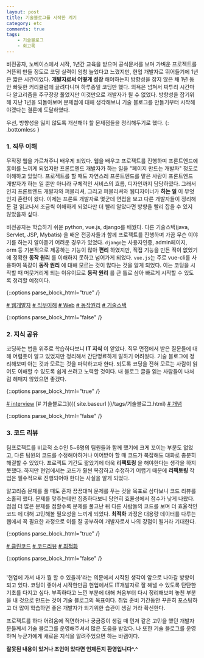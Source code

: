 ```yaml
---
layout: post
title: 기술블로그를 시작한 계기
category: etc
comments: true
tags:
    - 기술블로그
    - 회고록
---
```


비전공자, 노베이스에서 시작, 1년간 교육을 받으며 공식문서를 보며 가벼운 프로젝트를 거뜬히 만들 정도로 코딩 실력이 엄청 늘었다고 느꼈지만, 현업 개발자로 뛰어들기에 1년은 짧은 시간이었다. __개발자로써 어떻게 성장__ 해야하는지 방향성을 잡지 않은 채 1년 동안 빠듯한 커리큘럼에 끌려다니며 하루종일 코딩만 했다. 의욕은 넘쳐서 짜투리 시간마다 알고리즘을 주구장창 풀었지만 이것만으로 개발자가 될 수 없었다. 방향성을 잡기위해 지난 1년을 되돌아보며 문제점에 대해 생각해보니 기술 블로그를 만들기부터 시작해야겠다는 결론에 도달하였다.

우선, 방향성을 잃지 않도록 개선해야 할 문제점들을 정리해두기로 했다.
{: .bottomless }
### 1. 직무 이해

   무작정 웹을 가르쳐주니 배우게 되었다. 웹을 배우고 프로젝트를 진행하며 프론트엔드에 흥미를 느끼게 되었지만 프론트엔드 개발자가 하는 일을 "페이지 만드는 개발자" 정도로 이해하고 있었다. 프로젝트를 할 때도 자연스레 프론트엔드를 맡은 사람이 프론트엔드 개발자가 하는 일 뿐만 아니라 구체적인 서비스의 흐름, 디자인까지 담당하였다. 그래서인지 프론트엔드 개발자와 퍼블리셔, 그리고 퍼블리셔와 웹디자이너가 __하는 일__ 이 무엇인지 혼란이 왔다. 이제는 프론트 개발자로 몇군데 면접을 보고 다른 개발자들이 정리해둔 걸 읽고나서 조금씩 이해하게 되었다만 더 빨리 알았다면 방향을 빨리 잡을 수 있지 않았을까 싶다.

   비전공자는 학습하기 쉬운 python, vue.js, django를 배웠다. 다른 기술스택(java, Servlet, JSP, Mybatis) 을 배운 전공자들과 함께 프로젝트를 진행하며 가끔 무슨 이야기를 하는지 알아듣기 어려운 경우가 있었다. `django`는 사용자인증, admin페이지, orm 등 기본적으로 제공하는 기능이 많아 __편리__ 하였지만, 직접 기능을 만든 적이 없었기에 정확한 __동작 원리__ 를 이해하지 못하고 넘어가게 되었다. `vue.js`는 주로 vue-cli를 사용하여 똑같이 __동작 원리__ 에 대해 모르는 것이 많다는 것을 알게 되었다. 이는 코딩을 시작할 때 머뭇거리게 되는 이유이므로 __동작 원리__ 를 큰 틀로 삼아 빠르게 시작할 수 있도록 정리할 예정이다.

   {::options parse_block_html="true" /}

   [<span class="relation"># 웹개발자</span>](#to_be_continue)
   [<span class="relation"># 직무이해</span>](#to_be_continue)
   [<span class="relation"># Web</span>](#to_be_continue)
   [<span class="relation"># 동작원리</span>](#to_be_continue) 
   [<span class="relation"># 기술스택</span>](#to_be_continue)

   {::options parse_block_html="false" /}

### 2. 지식 공유

   코딩하는 법을 위주로 학습하다보니 __IT 지식__ 이 얕았다. 직무 면접에서 받은 질문들에 대해 어렴풋이 알고 있었지만 정리해서 간단명료하게 말하기 어려웠다. 기술 블로그에 정리해보며 아는 것과 모르는 것을 파악하고자 한다. 되도록 코딩을 전혀 모르는 사람이 읽어도 이해할 수 있도록 쉽게 쓰려고 노력할 것이다. 내 블로그 글을 읽는 사람들이 나처럼 헤매지 않았으면 좋겠다.

   {::options parse_block_html="true" /}

   [<span class="relation"># interview</span>](#to_be_continue)
   [<span class="relation"># 기술블로그</span>]({{ site.baseurl }}/tags/기술블로그.html)
   [<span class="relation"># 개념</span>](#to_be_continue)

   {::options parse_block_html="false" /}

### 3. 코드 리뷰

   팀프로젝트를 비교적 소수인 5~6명의 팀원들과 함께 했기에 크게 꼬이는 부분도 없었고, 다른 팀원의 코드를 수정해야하거나 이어받아 할 때 코드가 복잡해도 대화로 충분히 해결할 수 있었다. 프로젝트 기간도 짧았기에 더욱 __리팩토링__ 을 해야한다는 생각을 하지 못했다. 하지만 현업에서는 코드가 훨씬 복잡하고 수정하기 어렵기 때문에 __리팩토링__ 작업은 필수적으로 진행되어야 한다는 사실을 알게 되었다.
   
   알고리즘 문제를 풀 때도 혼자 끙끙대며 문제를 푸는 것을 목표로 삼다보니 코드 리뷰를 소홀히 했다. 문제를 맞추는데만 집중하다보니 당연히 효율성에서 점수가 낮게 나왔다. 점점 더 많은 문제를 접할수록 문제를 풀고난 뒤 다른 사람들의 코드를 보며 더 효율적인 코드 에 대해 고민해볼 필요성을 느끼게 되었다. __최적화__ 과정은 대용량 데이터를 다루는 웹에서 꼭 필요한 과정으로 이를 잘 공부하여 개발자로서 나의 강점이 될거라 기대한다.

   {::options parse_block_html="true" /}

   [<span class="relation"># 클린코드</span>](#to_be_continue)
   [<span class="relation"># 코드리뷰</span>](#to_be_continue)
   [<span class="relation"># 최적화</span>](#to_be_continue)

   {::options parse_block_html="false" /}
   
<br>
'현업에 가서 내가 뭘 할 수 있을까'라는 의문에서 시작된 생각이 앞으로 나아갈 방향이 되고 있다. 코딩이 좋아서 시작한만큼 현업에서도 IT개발자로 잘 해낼 수 있도록 탄탄한 기초를 다지고 싶다. 부족하다고 느낀 부분에 대해 처음부터 다시 정리해보며 놓친 부분을 내 것으로 만드는 것이 기술 블로그의 목표이다. 취업 준비 기간동안 꾸준히 포스팅하고 더 많이 학습하면 좋은 개발자가 되기위한 습관이 생길 거라 확신한다.

프로젝트를 하다 어려움에 직면하거나 궁금증이 생길 때 먼저 같은 고민을 했던 개발자분들께서 기술 블로그를 운영해주셔서 많은 도움을 받았다. 나 또한 기술 블로그를 운영하며 누군가에게 새로운 지식을 알려주었으면 하는 바램이다.

   
__잘못된 내용이 있거나 조언이 있다면 언제든지 환영입니다^.^__